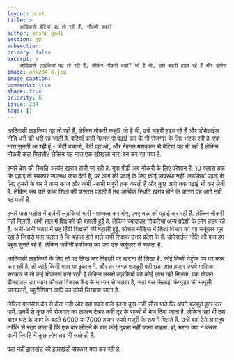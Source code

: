 ```yaml
---
layout: post
title: >
    आदिवासी बेटियां पढ़ तो रही हैं, नौकरी कहां?
author: anshu_gadi
section: मुद्दा
subsection:
primary: false
excerpt: >
    आदिवासी लड़कियां पढ़ तो रही हैं, लेकिन नौकरी कहां? जो है भी, उसे बाहरी हड़प रहे हैं और डोमेसाईल नीति धरी की धरी रह जाती है. बेटियाँ कड़ी मेहनत से पढ़ाई कर के भी रोजगार के लिए भटक रही है.
image: ank234-6.jpg
image_caption: 
comments: true
share: true
priority: 6
issue: 234
tags: []
---
```


आदिवासी लड़कियां पढ़ तो रही हैं, लेकिन नौकरी कहां? जो है भी, उसे बाहरी हड़प रहे हैं और डोमेसाईल नीति धरी की धरी रह जाती है. बेटियाँ कड़ी मेहनत से पढ़ाई कर के भी रोजगार के लिए भटक रही है. एक नारा सुनती आ रही हूं - ‘बेटी बचाओ, बेटी पढ़ाओ’, और  मेहनत मशक्कत से बेटियां पढ़ भी रही हैं लेकिन नौकरी कहां मिलती? लेकिन यह नारा एक खोखला नारा बन कर रह गया है.

हमारे देश की स्थिति अत्यंत खराब होती जा रही है. युवा पीढ़ी अब नौकरी के लिए परेशान हैं, 10 क्लास तक कि पढ़ाई तो सरकार उपलब्ध करा देती है, पर आगे की पढ़ाई के लिए कोई व्यवस्था नहीं. लड़कियां पढ़ाई के लिए दूसरों के घर में काम काज और कभी -कभी मजूरी तक करती हैं और कुछ आगे तक पढ़ाई भी कर लेती हैं. लेकिन जब उसे उच्च शिक्षा की जरूरत पड़ती है तब आर्थिक स्थिति खराब होने के कारण वह आगे नही बढ़ पाती है.

हमारे पास पड़ोस में दर्जनों लड़कियां भारी मशक्कत कर बीए, एमए तक की पढ़ाई कर रही हैं. लेकिन नौकरी नहीं मिलती. अभी हाल में शिक्षकों की बहाली हुई है. लेकिन ज्यादातर नौकरियां अन्य प्रदेशों के लोग हड़प रहे हैं. अभी-अभी चतरा में छह हिंदी शिक्षकों की बहाली हुई. सोशल मीडिया में शिक्षा विभाग का वह सर्कूलर घूम रहा है जिससे पता चलता है कि बहाल होने वाले सभी शिक्षक उत्तर प्रदेश के हैं. डोमेसाईल नीति की बात हम बहुत सुनते रहे हैं, लेकिन जमीनी हकीकत का पता उस सर्कूलर से चलता है.  

आदिवासी लड़कियों के लिए तो पढ़ लिख कर दिहाड़ी पर खटना ही लिखा है. कोई किसी पेट्रोल पंप पर काम कर रही है, तो कोई किसी माल या दुकान में. और हर जगह मजदूरी वही छह-सात हजार रुपये मासिक. सरकार ने तो कई योजनाएं बना रखी है लेकिन उससे लड़कियों को कोई लाभ नही मिलता. एक योजन दीनदयाल उपाध्याय कौशल विकास केंद के माध्यम से चलता है, जहां बस सिलाई, कंप्यूटर की मामूली जानकारी, ब्यूटीशियन आदि का कोर्स सिखाया जाता है.

लेकिन क्लासेस ढंग से होता नही और वहां पढ़ने वाले इतना कुछ नहीं सीख पाते कि अपने बलबूते कुछ कर पायें. उनमें से कुछ को रोजगार का लालच देकर कही दूर के राज्यों में भेज दिया जाता है. लेकिन वहां भी दस बारह घंटे के काम के बदले 6000 या 7000 हजार रुपये मजूरी के रूप में मिलते हैं. उन्हें वहां ऐसे अमानुष तरीके से रखा जाता है कि एक बार लौटने के बाद कोई दुबारा नहीं जाना चाहता. हां, मरता क्या न करता वाली स्थिति में कुछ लोग तब भी जाते ही हैं.

पता नहीं झारखंड की झारखंडी सरकार क्या कर रही है.